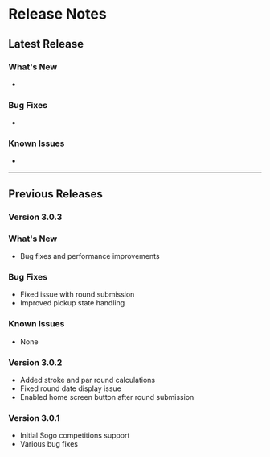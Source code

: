 # Release Notes

## Latest Release

### What's New
- 

### Bug Fixes
- 

### Known Issues
- 

---

## Previous Releases

### Version 3.0.3
### What's New
- Bug fixes and performance improvements
### Bug Fixes
- Fixed issue with round submission
- Improved pickup state handling
### Known Issues
- None


### Version 3.0.2
- Added stroke and par round calculations
- Fixed round date display issue
- Enabled home screen button after round submission

### Version 3.0.1
- Initial Sogo competitions support
- Various bug fixes
